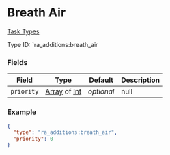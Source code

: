 # Breath Air
[Task Types](../task_types.md)

Type ID: `ra_additions:breath_air
### Fields
 | Field | Type | Default | Description | 
|---|---|---|---|
 | `priority` | [Array](../data_types/array.md) of [Int](../data_types/int.md) | _optional_ | null | 

### Example
```json
{
  "type": "ra_additions:breath_air",
  "priority": 0
}
```

